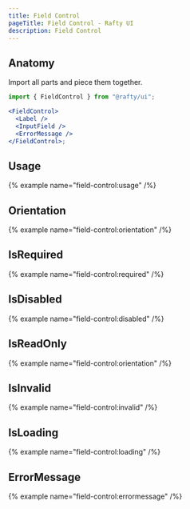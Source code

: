```yaml
---
title: Field Control
pageTitle: Field Control - Rafty UI
description: Field Control
---
```


## Anatomy

Import all parts and piece them together.

```jsx
import { FieldControl } from "@rafty/ui";

<FieldControl>
  <Label />
  <InputField />
  <ErrorMessage />
</FieldControl>;
```

## Usage

{% example name="field-control:usage" /%}

## Orientation

{% example name="field-control:orientation" /%}

## IsRequired

{% example name="field-control:required" /%}

## IsDisabled

{% example name="field-control:disabled" /%}

## IsReadOnly

{% example name="field-control:orientation" /%}

## IsInvalid

{% example name="field-control:invalid" /%}

## IsLoading

{% example name="field-control:loading" /%}

## ErrorMessage

{% example name="field-control:errormessage" /%}
